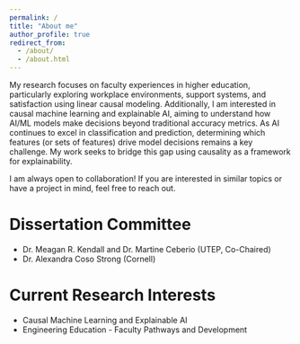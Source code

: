 ```yaml
---
permalink: /
title: "About me"
author_profile: true
redirect_from: 
  - /about/
  - /about.html
---
```


My research focuses on faculty experiences in higher education, particularly exploring workplace environments, support systems, and satisfaction using linear causal modeling. Additionally, I am interested in causal machine learning and explainable AI, aiming to understand how AI/ML models make decisions beyond traditional accuracy metrics. As AI continues to excel in classification and prediction, determining which features (or sets of features) drive model decisions remains a key challenge. My work seeks to bridge this gap using causality as a framework for explainability.

I am always open to collaboration! If you are interested in similar topics or have a project in mind, feel free to reach out.

Dissertation Committee
======
* Dr. Meagan R. Kendall and Dr. Martine Ceberio (UTEP, Co-Chaired) 
* Dr. Alexandra Coso Strong (Cornell)


Current Research Interests
======
* Causal Machine Learning and Explainable AI
* Engineering Education - Faculty Pathways and Development
   


